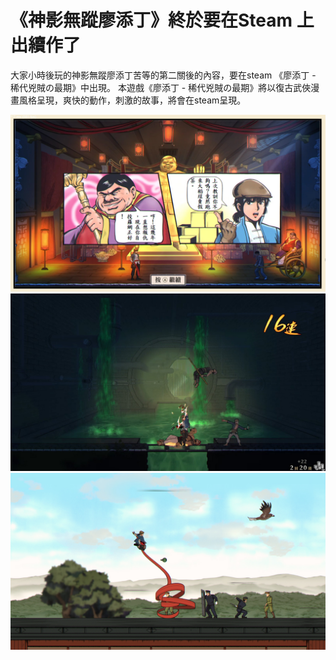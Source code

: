 # 《神影無蹤廖添丁》終於要在Steam 上出續作了

大家小時後玩的神影無蹤廖添丁苦等的第二關後的內容，要在steam 《廖添丁 - 稀代兇賊の最期》中出現。
本遊戲《廖添丁 - 稀代兇賊の最期》將以復古武俠漫畫風格呈現，爽快的動作，刺激的故事，將會在steam呈現。

![1](asset/ss_bafaf1a17cbaff227737791c9d3c32403ae7f318.jpg)
![2](asset/ss_d53d21a9fe92b50624dc3863634e6ea4a6d492b7.jpg)
![3](asset/ss_f21b1daee7b00501d175365fc598a040e8daf416.jpg)


